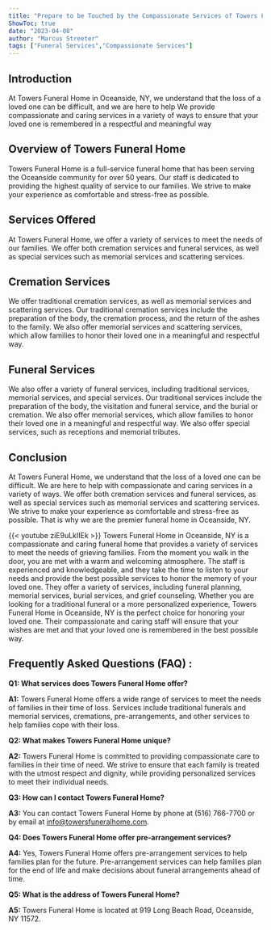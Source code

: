 ```yaml
---
title: "Prepare to be Touched by the Compassionate Services of Towers Funeral Home in Oceanside, NY"
ShowToc: true 
date: "2023-04-08"
author: "Marcus Streeter" 
tags: ["Funeral Services","Compassionate Services"]
---
```

## Introduction

At Towers Funeral Home in Oceanside, NY, we understand that the loss of a loved one can be difficult, and we are here to help We provide compassionate and caring services in a variety of ways to ensure that your loved one is remembered in a respectful and meaningful way 

## Overview of Towers Funeral Home 

Towers Funeral Home is a full-service funeral home that has been serving the Oceanside community for over 50 years. Our staff is dedicated to providing the highest quality of service to our families. We strive to make your experience as comfortable and stress-free as possible. 

## Services Offered

At Towers Funeral Home, we offer a variety of services to meet the needs of our families. We offer both cremation services and funeral services, as well as special services such as memorial services and scattering services. 

## Cremation Services 

We offer traditional cremation services, as well as memorial services and scattering services. Our traditional cremation services include the preparation of the body, the cremation process, and the return of the ashes to the family. We also offer memorial services and scattering services, which allow families to honor their loved one in a meaningful and respectful way. 

## Funeral Services 

We also offer a variety of funeral services, including traditional services, memorial services, and special services. Our traditional services include the preparation of the body, the visitation and funeral service, and the burial or cremation. We also offer memorial services, which allow families to honor their loved one in a meaningful and respectful way. We also offer special services, such as receptions and memorial tributes. 

## Conclusion

At Towers Funeral Home, we understand that the loss of a loved one can be difficult. We are here to help with compassionate and caring services in a variety of ways. We offer both cremation services and funeral services, as well as special services such as memorial services and scattering services. We strive to make your experience as comfortable and stress-free as possible. That is why we are the premier funeral home in Oceanside, NY.

{{< youtube ziE9uLkIIEk >}} 
Towers Funeral Home in Oceanside, NY is a compassionate and caring funeral home that provides a variety of services to meet the needs of grieving families. From the moment you walk in the door, you are met with a warm and welcoming atmosphere. The staff is experienced and knowledgeable, and they take the time to listen to your needs and provide the best possible services to honor the memory of your loved one. They offer a variety of services, including funeral planning, memorial services, burial services, and grief counseling. Whether you are looking for a traditional funeral or a more personalized experience, Towers Funeral Home in Oceanside, NY is the perfect choice for honoring your loved one. Their compassionate and caring staff will ensure that your wishes are met and that your loved one is remembered in the best possible way.

## Frequently Asked Questions (FAQ) :
**Q1: What services does Towers Funeral Home offer?**

**A1:** Towers Funeral Home offers a wide range of services to meet the needs of families in their time of loss. Services include traditional funerals and memorial services, cremations, pre-arrangements, and other services to help families cope with their loss.

**Q2: What makes Towers Funeral Home unique?**

**A2:** Towers Funeral Home is committed to providing compassionate care to families in their time of need. We strive to ensure that each family is treated with the utmost respect and dignity, while providing personalized services to meet their individual needs. 

**Q3: How can I contact Towers Funeral Home?**

**A3:** You can contact Towers Funeral Home by phone at (516) 766-7700 or by email at info@towersfuneralhome.com. 

**Q4: Does Towers Funeral Home offer pre-arrangement services?**

**A4:** Yes, Towers Funeral Home offers pre-arrangement services to help families plan for the future. Pre-arrangement services can help families plan for the end of life and make decisions about funeral arrangements ahead of time. 

**Q5: What is the address of Towers Funeral Home?**

**A5:** Towers Funeral Home is located at 919 Long Beach Road, Oceanside, NY 11572.



